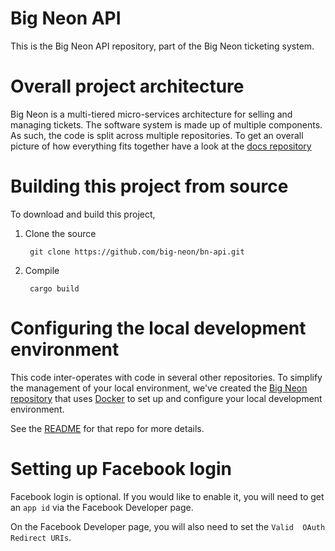 # Big Neon API

This is the Big Neon API repository, part of the Big Neon ticketing system.

# Overall project architecture

Big Neon is a multi-tiered micro-services architecture for selling and managing tickets. The software system is made up 
of multiple components. As such, the code is split across multiple repositories. To get an overall picture of how 
everything fits together have a look at the [docs repository]( https://github.com/big-neon/docs.git)

# Building this project from source

To download and build this project, 

1. Clone the source

        git clone https://github.com/big-neon/bn-api.git
    
1. Compile
        
        cargo build
        
# Configuring the local development environment

This code inter-operates with code in several other repositories. To simplify the management of your local environment,
we've created the [Big Neon repository](https://github.com/big-neon/bigneon) that uses [Docker](https://docker.org) to
set up and configure your local development environment.

See the [README](https://github.com/big-neon/bigneon/blob/master/README.md) for that repo for more details.

# Setting up Facebook login
Facebook login is optional. If you would like to enable it, you will need to get
an `app id` via the Facebook Developer page.

On the Facebook Developer page, you will also need to set the `Valid  OAuth Redirect URIs`.
